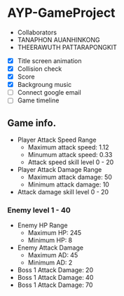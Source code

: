 # AYP-GameProject

* Collaborators
 * TANAPHON AUANHINKONG
 * THEERAWUTH PATTARAPONGKIT

- [x] Title screen animation
- [x] Collision check
- [x] Score
- [x] Backgroung music
- [ ] Connect google email
- [ ] Game timeline

## Game info.
- Player Attack Speed Range
  - Maximum attack speed: 1.12
  - Minumum attack speed: 0.33
  - Attack speed skill level 0 - 20
- Player Attack Damage Range
  - Maximum attack damage: 50
  - Minimum attack damage: 10
- Attack damage skill level 0 - 20

### Enemy level 1 - 40
- Enemy HP Range
  - Maximum HP: 245
  - Minimum HP: 8
- Enemy Attack Damage
  - Maximum AD: 45
  - Minimum AD: 2
- Boss 1 Attack Damage: 20
- Boss 1 Attack Damage: 40
- Boss 1 Attack Damage: 70
